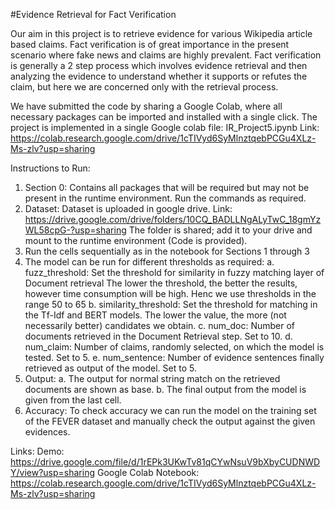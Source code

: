 #Evidence Retrieval for Fact Verification

Our aim in this project is to retrieve evidence for various Wikipedia article based claims. Fact verification is of great importance in the present scenario where fake news and claims are highly prevalent. Fact verification is generally a 2 step process which involves evidence retrieval and then analyzing the evidence to understand whether it supports or refutes the claim, but here we are concerned only with the retrieval process.

We have submitted the code by sharing a Google Colab, where all necessary packages can be imported and installed with a single click.
The project is implemented in a single Google colab file: IR_Project5.ipynb
Link: https://colab.research.google.com/drive/1cTIVyd6SyMlnztqebPCGu4XLz-Ms-zlv?usp=sharing

Instructions to Run:
1. Section 0:
		Contains all packages that will be required but may not be present in the runtime environment.
		Run the commands as required.
2. Dataset:
		Dataset is uploaded in google drive.
		Link: https://drive.google.com/drive/folders/10CQ_BADLLNgALyTwC_18gmYzWL58cpG-?usp=sharing
		The folder is shared; add it to your drive and mount to the runtime environment (Code is provided).
3. Run the cells sequentially as in the notebook for Sections 1 through 3
4. The model can be run for different thresholds as required:
	a. fuzz_threshold: Set the threshold for similarity in fuzzy matching layer of Document retrieval
		The lower the threshold, the better the results, however time consumption will be high.
		Henc we use thresholds in the range 50 to 65
	b. similarity_threshold: Set the threshold for matching in the Tf-Idf and BERT models. 
		The lower the value, the more (not necessarily better) candidates we obtain.
	c. num_doc: Number of documents retrieved in the Document Retrieval step. Set to 10.
	d. num_claim: Number of claims, randomly selected, on which the model is tested. 
		Set to 5.
	e. num_sentence: Number of evidence sentences finally retrieved as output of the model. 
	 	Set to 5.
5. Output:
	a. The output for normal string match on the retrieved documents are shown as base.
	b. The final output from the model is given from the last cell.
6. Accuracy:
	To check accuracy we can run the model on the training set of the FEVER dataset and manually check 
	the output against the given evidences.

Links:
	Demo: https://drive.google.com/file/d/1rEPk3UKwTv81qCYwNsuV9bXbyCUDNWDY/view?usp=sharing
	Google Colab Notebook: https://colab.research.google.com/drive/1cTIVyd6SyMlnztqebPCGu4XLz-Ms-zlv?usp=sharing
			

